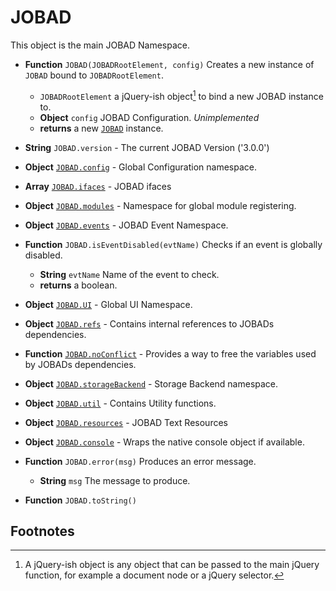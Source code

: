 # JOBAD
This object is the main JOBAD Namespace. 

* **Function** `JOBAD(JOBADRootElement, config)` Creates a new instance of `JOBAD` bound to `JOBADRootElement`. 
	* `JOBADRootElement` a jQuery-ish object[^1] to bind a new JOBAD instance to. 
	* **Object** `config` JOBAD Configuration. *Unimplemented*
	* **returns** a new [`JOBAD`](JOBADInstance/index.md) instance. 

* **String** `JOBAD.version` - The current JOBAD Version ('3.0.0')
* **Object** [`JOBAD.config`](JOBAD.config.md) - Global Configuration namespace. 

* **Array** [`JOBAD.ifaces`](JOBAD.ifaces/index.md) - JOBAD ifaces


* **Object** [`JOBAD.modules`](JOBAD.modules/index.md) - Namespace for global module registering. 

* **Object** [`JOBAD.events`](JOBAD.events/index.md) - JOBAD Event Namespace. 
* **Function** `JOBAD.isEventDisabled(evtName)` Checks if an event is globally disabled. 
	* **String** `evtName` Name of the event to check. 
	* **returns** a boolean. 

* **Object** [`JOBAD.UI`](JOBAD.UI/index.md) - Global UI Namespace. 

* **Object** [`JOBAD.refs`](JOBAD.refs.md) - Contains internal references to  JOBADs dependencies. 

* **Function** [`JOBAD.noConflict`](JOBAD.noConflict.md) - Provides a way to free the variables used by JOBADs dependencies. 

* **Object** [`JOBAD.storageBackend`](JOBAD.storageBackend.md) - Storage Backend namespace. 

* **Object** [`JOBAD.util`](JOBAD.util.md) - Contains Utility functions. 
* **Object** [`JOBAD.resources`](JOBAD.resources.md) - JOBAD Text Resources

* **Object** [`JOBAD.console`](JOBAD.console.md) - Wraps the native console object if available. 
* **Function** `JOBAD.error(msg)` Produces an error message. 
	* **String** `msg` The message to produce. 
* **Function** `JOBAD.toString()`

## Footnotes
[^1]: A jQuery-ish object is any object that can be passed to the main jQuery function, for example a document node or a jQuery selector. 
